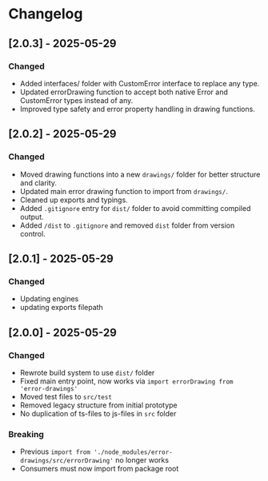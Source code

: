 # Changelog

## [2.0.3] - 2025-05-29

### Changed

- Added interfaces/ folder with CustomError interface to replace any type.
- Updated errorDrawing function to accept both native Error and CustomError types instead of any.
- Improved type safety and error property handling in drawing functions.

## [2.0.2] - 2025-05-29

### Changed

- Moved drawing functions into a new `drawings/` folder for better structure and clarity.
- Updated main error drawing function to import from `drawings/`.
- Cleaned up exports and typings.
- Added `.gitignore` entry for `dist/` folder to avoid committing compiled output.
- Added `/dist` to `.gitignore` and removed `dist` folder from version control.

## [2.0.1] - 2025-05-29

### Changed

- Updating engines
- updating exports filepath

## [2.0.0] - 2025-05-29

### Changed

- Rewrote build system to use `dist/` folder
- Fixed main entry point, now works via `import errorDrawing from 'error-drawings'`
- Moved test files to `src/test`
- Removed legacy structure from initial prototype
- No duplication of ts-files to js-files in `src` folder

### Breaking

- Previous `import from './node_modules/error-drawings/src/errorDrawing'` no longer works
- Consumers must now import from package root
